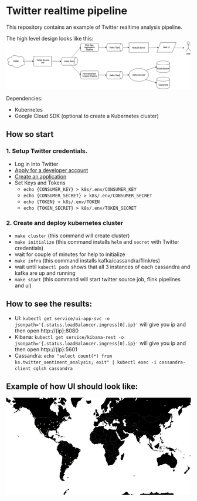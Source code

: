 # Twitter realtime pipeline

This repository contains an example of Twitter realtime analysis pipeline.

The high level design looks like this:
![alt text](images/Design.png "Logo Title Text 1")

Dependencies:
- Kubernetes
- Google Cloud SDK (optional to create a Kubernetes cluster)

## How so start 

### 1. Setup Twitter credentials.
- Log in into Twitter 
- [Apply for a developer account](https://developer.twitter.com/en/apply)
- [Create an application](https://developer.twitter.com/en/apps/create)
- Set Keys and Tokens
    * `echo {CONSUMER_KEY} > k8s/.env/CONSUMER_KEY`
    * `echo {CONSUMER_SECRET} > k8s/.env/CONSUMER_SECRET`
    * `echo {TOKEN} > k8s/.env/TOKEN`
    * `echo {TOKEN_SECRET} > k8s/.env/TOKEN_SECRET`

### 2. Create and deploy kubernetes cluster
- `make cluster`  (this command will create cluster)
- `make initialize` (this command installs `helm` and `secret` with Twitter credentials)
- wait for couple of minutes for help to initialize
- `make infra` (this command installs kafka/cassandra/flink/es)
- wait until `kubectl pods` shows that all 3 instances of each cassandra and kafka are up and running
- `make start` (this command will start twitter source job, flink pipelines and ui)

## How to see the results:
- UI: `kubectl get service/ui-app-svc -o jsonpath='{.status.loadBalancer.ingress[0].ip}'` will give you ip and then open http://{ip}:8080
- Kibana: `kubectl get service/kibana-rest -o jsonpath='{.status.loadBalancer.ingress[0].ip}'` will give you ip and then open http://{ip}:5601
- Cassandra: `echo "select count(*) from ks.twitter_sentiment_analysis; exit" | kubectl exec -i cassandra-client cqlsh cassandra` 

## Example of how UI should look like:
![alt text](images/geo-ui.gif "Logo Title Text 1")

